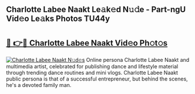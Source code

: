 ## Charlotte Labee Naakt Le𝚊k𝚎d N𝚞𝚍e - Part-ngU Vid𝚎o Le𝚊ks Photos TU44y

# <h2><a href="http://fb6n1f2.evod.top/?m=Charlotte+Labee+Naakt">🔗 👉🔴 Charlotte Labee Naakt Vid𝚎o Ph𝚘t𝚘s</a></h2>

[![Charlotte Labee Naakt N𝚞d𝚎s](https://i.imgur.com/8V9OHl7.gif)](http://fb6n1f2.evod.top/?m=Charlotte+Labee+Naakt)
Online persona Charlotte Labee Naakt and multimedia artist, celebrated for publishing dance and lifestyle material through trending dance routines and mini vlogs. Charlotte Labee Naakt public persona is that of a successful entrepreneur, but behind the scenes, he's a devoted family man. 
